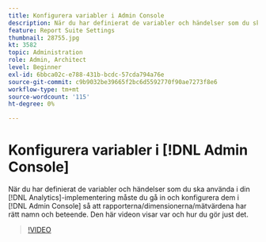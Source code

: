 ```yaml
---
title: Konfigurera variabler i Admin Console
description: När du har definierat de variabler och händelser som du ska använda i din Analytics-implementering måste du gå in och konfigurera dem i Admin Console så att alla rapporter/dimensioner/mätvärden har rätt namn och beteende. Den här videon visar var och hur du gör just det.
feature: Report Suite Settings
thumbnail: 28755.jpg
kt: 3582
topic: Administration
role: Admin, Architect
level: Beginner
exl-id: 6bbca02c-e788-431b-bcdc-57cda794a76e
source-git-commit: c9b9032be39665f2bc6d5592770f90ae7273f8e6
workflow-type: tm+mt
source-wordcount: '115'
ht-degree: 0%

---
```


# Konfigurera variabler i [!DNL Admin Console]

När du har definierat de variabler och händelser som du ska använda i din [!DNL Analytics]-implementering måste du gå in och konfigurera dem i [!DNL Admin Console] så att rapporterna/dimensionerna/mätvärdena har rätt namn och beteende. Den här videon visar var och hur du gör just det.

>[!VIDEO](https://video.tv.adobe.com/v/28755/?quality=12&learn=on)

